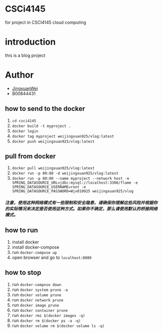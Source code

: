 # CSCi4145
for project in CSCI4145 cloud computing

# introduction
this is a blog project

# Author
- [JingxuanWei](jn728702@dal.ca)
- B00844431

## how to send to the docker
1. `cd csci4145`
2. `docker build -t myproject . `
3. `docker login `
4. `docker tag myproject weijingxuan925/vlog:latest`
5. `docker push weijingxuan925/vlog:latest`

## pull from docker
1. `docker pull weijingxuan925/vlog:latest`
2. `docker run -p 80:80 -d weijingxuan925/vlog:latest`
3. `docker run -p 80:80 --name myproject --network host -e SPRING_DATASOURCE_URL=jdbc:mysql://localhost:3306/flame -e  SPRING_DATASOURCE_USERNAME=root -e  SPRING_DATASOURCE_PASSWORD=Wjx010925 weijingxuan925/vlog`
##### 注意，使用这种网络模式有一些限制和安全隐患，请确保你理解这些风险并根据你的实际情况来决定是否使用这种方式。如果你不确定，那么请使用默认的桥接网络模式。

## how to run
1. install docker
2. install docker-compose
3. run `docker-compose up`
4. open browser and go to `localhost:8080`

## how to stop
1. run `docker-compose down`
2. run `docker system prune -a`
3. run `docker volume prune`
4. run `docker network prune`
5. run `docker image prune`
6. run `docker container prune`
7. run `docker rmi $(docker images -q)`
8. run `docker rm $(docker ps -a -q)`
9. run `docker volume rm $(docker volume ls -q)`
